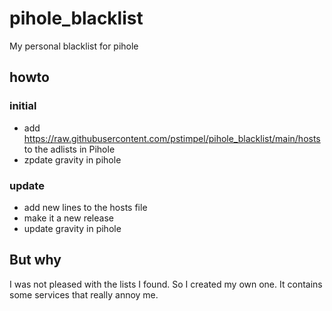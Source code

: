 # pihole_blacklist
My personal blacklist for pihole

## howto
### initial
- add https://raw.githubusercontent.com/pstimpel/pihole_blacklist/main/hosts to the adlists in Pihole
- zpdate gravity in pihole

### update
- add new lines to the hosts file
- make it a new release
- update gravity in pihole

## But why
I was not pleased with the lists I found. So I created my own one. It contains some services that really annoy me. 
